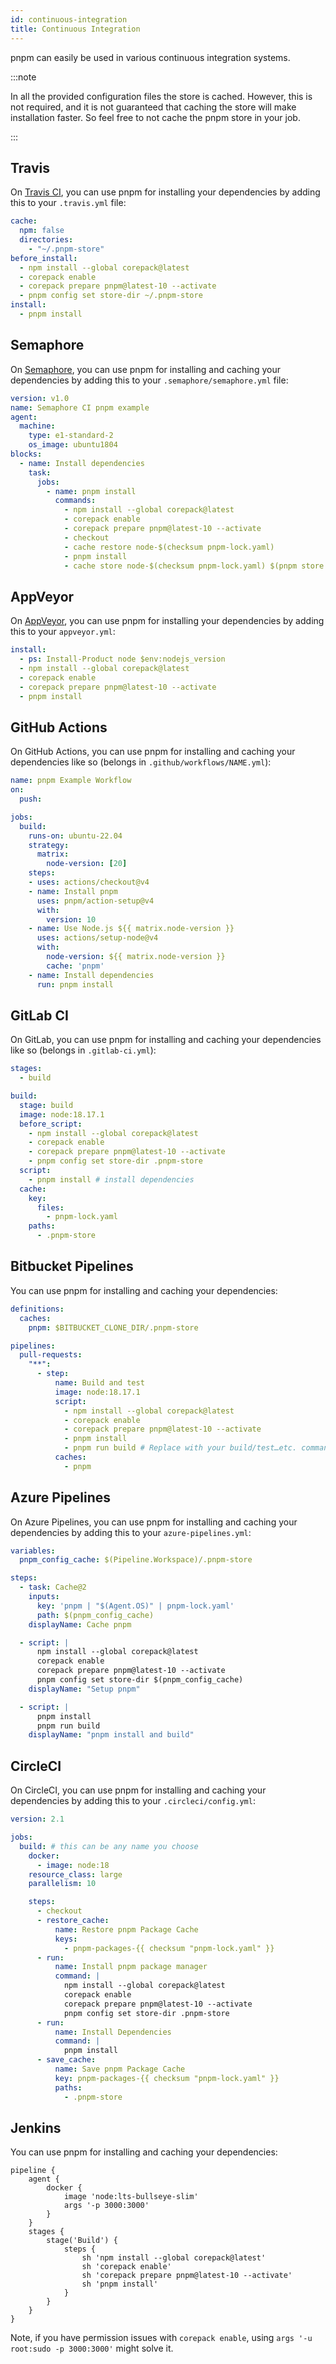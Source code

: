 ```yaml
---
id: continuous-integration
title: Continuous Integration
---
```


pnpm can easily be used in various continuous integration systems.

:::note

In all the provided configuration files the store is cached. However, this is not required, and it is not guaranteed that caching the store will make installation faster. So feel free to not cache the pnpm store in your job.

:::

## Travis

On [Travis CI], you can use pnpm for installing your dependencies by adding this
to your `.travis.yml` file:

```yaml title=".travis.yml"
cache:
  npm: false
  directories:
    - "~/.pnpm-store"
before_install:
  - npm install --global corepack@latest
  - corepack enable
  - corepack prepare pnpm@latest-10 --activate
  - pnpm config set store-dir ~/.pnpm-store
install:
  - pnpm install
```

[Travis CI]: https://travis-ci.org

## Semaphore

On [Semaphore], you can use pnpm for installing and caching your dependencies by
adding this to your `.semaphore/semaphore.yml` file:

```yaml title=".semaphore/semaphore.yml"
version: v1.0
name: Semaphore CI pnpm example
agent:
  machine:
    type: e1-standard-2
    os_image: ubuntu1804
blocks:
  - name: Install dependencies
    task:
      jobs:
        - name: pnpm install
          commands:
            - npm install --global corepack@latest
            - corepack enable
            - corepack prepare pnpm@latest-10 --activate
            - checkout
            - cache restore node-$(checksum pnpm-lock.yaml)
            - pnpm install
            - cache store node-$(checksum pnpm-lock.yaml) $(pnpm store path)
```

[Semaphore]: https://semaphoreci.com

## AppVeyor

On [AppVeyor], you can use pnpm for installing your dependencies by adding this
to your `appveyor.yml`:

```yaml title="appveyor.yml"
install:
  - ps: Install-Product node $env:nodejs_version
  - npm install --global corepack@latest
  - corepack enable
  - corepack prepare pnpm@latest-10 --activate
  - pnpm install
```

[AppVeyor]: https://www.appveyor.com

## GitHub Actions

On GitHub Actions, you can use pnpm for installing and caching your dependencies
like so (belongs in `.github/workflows/NAME.yml`):

```yaml title=".github/workflows/NAME.yml"
name: pnpm Example Workflow
on:
  push:

jobs:
  build:
    runs-on: ubuntu-22.04
    strategy:
      matrix:
        node-version: [20]
    steps:
    - uses: actions/checkout@v4
    - name: Install pnpm
      uses: pnpm/action-setup@v4
      with:
        version: 10
    - name: Use Node.js ${{ matrix.node-version }}
      uses: actions/setup-node@v4
      with:
        node-version: ${{ matrix.node-version }}
        cache: 'pnpm'
    - name: Install dependencies
      run: pnpm install
```

## GitLab CI

On GitLab, you can use pnpm for installing and caching your dependencies
like so (belongs in `.gitlab-ci.yml`):

```yaml title=".gitlab-ci.yml"
stages:
  - build

build:
  stage: build
  image: node:18.17.1
  before_script:
    - npm install --global corepack@latest
    - corepack enable
    - corepack prepare pnpm@latest-10 --activate
    - pnpm config set store-dir .pnpm-store
  script:
    - pnpm install # install dependencies
  cache:
    key:
      files:
        - pnpm-lock.yaml
    paths:
      - .pnpm-store
```

## Bitbucket Pipelines

You can use pnpm for installing and caching your dependencies:

```yaml title=".bitbucket-pipelines.yml"
definitions:
  caches:
    pnpm: $BITBUCKET_CLONE_DIR/.pnpm-store

pipelines:
  pull-requests:
    "**":
      - step:
          name: Build and test
          image: node:18.17.1
          script:
            - npm install --global corepack@latest
            - corepack enable
            - corepack prepare pnpm@latest-10 --activate
            - pnpm install
            - pnpm run build # Replace with your build/test…etc. commands
          caches:
            - pnpm
```

## Azure Pipelines

On Azure Pipelines, you can use pnpm for installing and caching your dependencies by adding this to your `azure-pipelines.yml`:

```yaml title="azure-pipelines.yml"
variables:
  pnpm_config_cache: $(Pipeline.Workspace)/.pnpm-store

steps:
  - task: Cache@2
    inputs:
      key: 'pnpm | "$(Agent.OS)" | pnpm-lock.yaml'
      path: $(pnpm_config_cache)
    displayName: Cache pnpm

  - script: |
      npm install --global corepack@latest
      corepack enable
      corepack prepare pnpm@latest-10 --activate
      pnpm config set store-dir $(pnpm_config_cache)
    displayName: "Setup pnpm"

  - script: |
      pnpm install
      pnpm run build
    displayName: "pnpm install and build"
```


## CircleCI

On CircleCI, you can use pnpm for installing and caching your dependencies by adding this to your `.circleci/config.yml`:

```yaml title=".circleci/config.yml"
version: 2.1

jobs:
  build: # this can be any name you choose
    docker:
      - image: node:18
    resource_class: large
    parallelism: 10

    steps:
      - checkout
      - restore_cache:
          name: Restore pnpm Package Cache
          keys:
            - pnpm-packages-{{ checksum "pnpm-lock.yaml" }}
      - run:
          name: Install pnpm package manager
          command: |
            npm install --global corepack@latest
            corepack enable
            corepack prepare pnpm@latest-10 --activate
            pnpm config set store-dir .pnpm-store
      - run:
          name: Install Dependencies
          command: |
            pnpm install
      - save_cache:
          name: Save pnpm Package Cache
          key: pnpm-packages-{{ checksum "pnpm-lock.yaml" }}
          paths:
            - .pnpm-store
```

## Jenkins

You can use pnpm for installing and caching your dependencies:

```title="Jenkinsfile"
pipeline {
    agent {
        docker {
            image 'node:lts-bullseye-slim'
            args '-p 3000:3000'
        }
    }
    stages {
        stage('Build') { 
            steps {
                sh 'npm install --global corepack@latest'
                sh 'corepack enable'
                sh 'corepack prepare pnpm@latest-10 --activate'
                sh 'pnpm install'
            }
        }
    }
}
```

Note, if you have permission issues with `corepack enable`, using `args '-u root:sudo -p 3000:3000'` might solve it.
